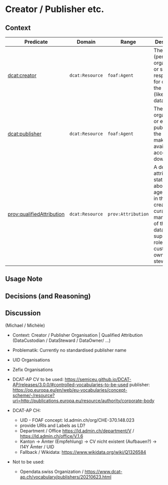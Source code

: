 # Creator / Publisher etc.

## Context
| **Predicate**                                                                 | **Domain**         | **Range**           | **Description**                                              |
|------------------------------------------------------------------------------|-------------------|---------------------|-------------------------------------------------------------|
| [dcat:creator](https://www.w3.org/TR/vocab-dcat-3/#Property:resource_creator) | `dcat:Resource`    | `foaf:Agent`        | The entity (person, organization, or service) responsible for creating the resource (like a dataset). |
| [dcat:publisher](https://www.w3.org/TR/vocab-dcat-3/#Property:resource_publisher) | `dcat:Resource`    | `foaf:Agent`        | The organization or entity that publishes the dataset, making it available for access or download. |
| [prov:qualifiedAttribution](https://www.w3.org/TR/vocab-dcat-3/#Property:resource_qualifiedAttribution) | `dcat:Resource`    | `prov:Attribution`  | A detailed attribution statement about an agent's role in the creation, curation, or management of the dataset, supporting roles like custodian, owner, steward, etc. |


## Usage Note

## Decisions (and Reasoning)

## Discussion

  (Michael / Michèle)
  
  * Context:  Creator / Publisher Organisation | Qualified Attribution (DataCustodian / DataSteward / DataOwner/ ...)

  * Problematik: Currently no standardised publisher name

  * UID Organisations
  * Zefix Organisations
  
  * DCAT-AP CV to be used: 
    https://semiceu.github.io/DCAT-AP/releases/3.0.0/#controlled-vocabularies-to-be-used 
    publisher: https://op.europa.eu/en/web/eu-vocabularies/concept-scheme/-/resource?uri=http://publications.europa.eu/resource/authority/corporate-body

  * DCAT-AP CH:
    * UID - FOAF concept: ld.admin.ch/org/CHE-370.148.023
    * provide URIs and Labels as LD?
    * Department / Office https://ld.admin.ch/department/V / https://ld.admin.ch/office/V.1.6
    * Kanton -> Ämter (Empfehlung) -> CV nicht existent (Aufbauen?) -> I14Y Ämter / UID
    * Fallback / Wikidata: https://www.wikidata.org/wiki/Q1326584
      
* Not to be used:
    * Opendata.swiss Organization / https://www.dcat-ap.ch/vocabulary/publishers/20210623.html